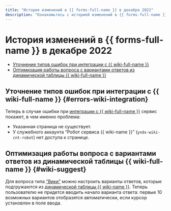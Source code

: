 ```yaml
---
title: "История изменений в {{ forms-full-name }} в декабре 2022"
description: "Ознакомьтесь с историей изменений в {{ forms-full-name }} за декабрь 2022."
---
```


# История изменений в {{ forms-full-name }} в декабре 2022

* [Уточнение типов ошибок при интеграции с {{ wiki-full-name }}](#errors-wiki-integration)
* [Оптимизация работы вопроса с вариантами ответов из динамической таблицы {{ wiki-full-name }}](#wiki-suggest)

## Уточнение типов ошибок при интеграции с {{ wiki-full-name }} {#errors-wiki-integration}

Теперь в случае ошибки при [интеграции с {{ wiki-full-name }}](../send-wiki.md) сервис покажет, в чем именно проблема: 
* Указанная страница не существует.
* У служебного аккаунта <q>Робот сервиса {{ wiki-name }}</q> (`yndx-wiki-cnt-robot`) нет доступа к странице.

## Оптимизация работы вопроса с вариантами ответов из динамической таблицы {{ wiki-full-name }} {#wiki-suggest}

Для вопроса типа [<q>Вики</q>](../blocks-ref/wiki.md) можно настроить варианты ответов, которые подгружаются из [динамической таблицы {{ wiki-name }}](../../wiki/create-grid.md). Теперь пользователю не придется вводить начало варианта ответа: первые 10 возможных вариантов отобразятся автоматически, если курсор установлен в поле ввода.
